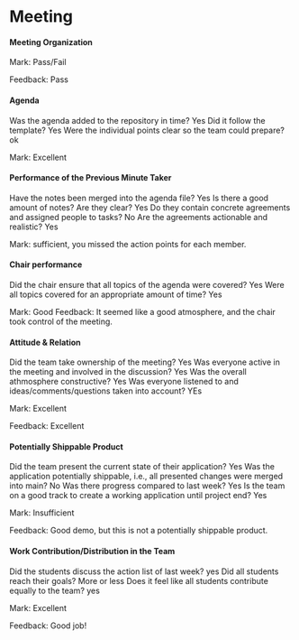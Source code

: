 # Meeting

#### Meeting Organization
Mark: Pass/Fail

Feedback: Pass

#### Agenda

Was the agenda added to the repository in time? Yes
Did it follow the template? Yes
Were the individual points clear so the team could prepare? ok

Mark: Excellent


#### Performance of the Previous Minute Taker

Have the notes been merged into the agenda file? Yes
Is there a good amount of notes? Are they clear? Yes
Do they contain concrete agreements and assigned people to tasks? No
Are the agreements actionable and realistic? Yes

Mark: sufficient, you missed the action points for each member. 


#### Chair performance

Did the chair ensure that all topics of the agenda were covered? Yes
Were all topics covered for an appropriate amount of time? Yes

Mark: Good
Feedback: It seemed like a good atmosphere, and the chair took control of the meeting.

#### Attitude & Relation

Did the team take ownership of the meeting? Yes
Was everyone active in the meeting and involved in the discussion? Yes
Was the overall athmosphere constructive? Yes
Was everyone listened to and ideas/comments/questions taken into account? YEs

Mark: Excellent

Feedback: Excellent

#### Potentially Shippable Product

Did the team present the current state of their application? Yes
Was the application potentially shippable, i.e., all presented changes were merged into main? No
Was there progress compared to last week? Yes
Is the team on a good track to create a working application until project end? Yes

Mark: Insufficient

Feedback: Good demo, but this is  not a potentially shippable product.

#### Work Contribution/Distribution in the Team

Did the students discuss the action list of last week? yes
Did all students reach their goals? More or less
Does it feel like all students contribute equally to the team? yes

Mark: Excellent

Feedback: Good job!

